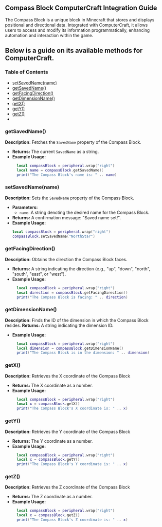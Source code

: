 ﻿
## **Compass Block ComputerCraft Integration Guide**

The Compass Block is a unique block in Minecraft that stores and displays positional and directional data. Integrated with ComputerCraft, it allows users to access and modify its information programmatically, enhancing automation and interaction within the game.

Below is a guide on its available methods for ComputerCraft.
---

### Table of Contents

- [setSavedName(name)](#setsavednamename)
- [getSavedName()](#getsavedname)
- [getFacingDirection()](#getfacingdirection)
- [getDimensionName()](#getdimensionname)
- [getX()](#getx)
- [getY()](#gety)
- [getZ()](#getz)
- 
### **getSavedName()**
**Description:** Fetches the `SavedName` property of the Compass Block.
- **Returns:** The current `SavedName` as a string.
- **Example Usage:**
  ```lua
	local compassBlock = peripheral.wrap("right")
	local name = compassBlock.getSavedName()
	print("The Compass Block's name is: " .. name)
### **setSavedName(name)**

**Description:** Sets the `SavedName` property of the Compass Block.
- **Parameters:**  
  - `name`: A string denoting the desired name for the Compass Block.  
- **Returns:** A confirmation message: "Saved name set!".
- **Example Usage:**
  ```lua
  local compassBlock = peripheral.wrap("right")
  compassBlock.setSavedName("NorthStar")
### **getFacingDirection()**
**Description:** Obtains the direction the Compass Block faces.
- **Returns:** A string indicating the direction (e.g., "up", "down", "north", "south", "east", or "west").
- **Example Usage:**
  ```lua
	local compassBlock = peripheral.wrap("right")
	local direction = compassBlock.getFacingDirection()
	print("The Compass Block is facing: " .. direction)
### **getDimensionName()**
**Description:** Finds the ID of the dimension in which the Compass Block resides.
**Returns:** A string indicating the dimension ID.
- **Example Usage:**
  ```lua
	local compassBlock = peripheral.wrap("right")
	local dimension = compassBlock.getDimensionName()
	print("The Compass Block is in the dimension: " .. dimension)
### **getX()**
**Description:** Retrieves the X coordinate of the Compass Block
- **Returns:** The X coordinate as a number.
- **Example Usage:**
  ```lua
	local compassBlock = peripheral.wrap("right")
	local x = compassBlock.getX()
	print("The Compass Block's X coordinate is: " .. x)

### **getY()**
**Description:** Retrieves the Y coordinate of the Compass Block
- **Returns:** The Y coordinate as a number.
- **Example Usage:**
  ```lua
	local compassBlock = peripheral.wrap("right")
	local x = compassBlock.getY()
	print("The Compass Block's Y coordinate is: " .. x)

### **getZ()**
**Description:** Retrieves the Z coordinate of the Compass Block
- **Returns:** The Z coordinate as a number.
- **Example Usage:**
  ```lua
	local compassBlock = peripheral.wrap("right")
	local x = compassBlock.getZ()
	print("The Compass Block's Z coordinate is: " .. x)
